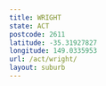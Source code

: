 ```yaml
---
title: WRIGHT
state: ACT
postcode: 2611
latitude: -35.31927827
longitude: 149.0335953
url: /act/wright/
layout: suburb
---
```

